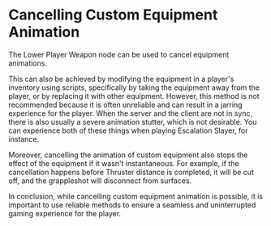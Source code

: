# Cancelling Custom Equipment Animation

The Lower Player Weapon node can be used to cancel equipment animations.

This can also be achieved by modifying the equipment in a player's inventory using scripts, specifically by taking the equipment away from the player, or by replacing it with other equipment. However, this method is not recommended because it is often unreliable and can result in a jarring experience for the player. When the server and the client are not in sync, there is also usually a severe animation stutter, which is not desirable. You can experience both of these things when playing Escalation Slayer, for instance. 

Moreover, cancelling the animation of custom equipment also stops the effect of the equipment if it wasn't instantaneous. For example, if the cancellation happens before Thruster distance is completed, it will be cut off, and the grappleshot will disconnect from surfaces.

In conclusion, while cancelling custom equipment animation is possible, it is important to use reliable methods to ensure a seamless and uninterrupted gaming experience for the player.
